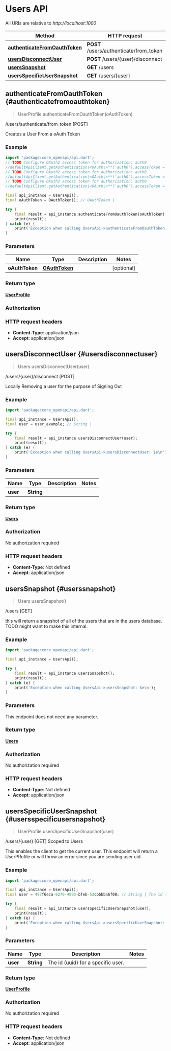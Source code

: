 # Users API

All URIs are relative to *http://localhost:1000*

Method | HTTP request
------------- | -------------
[**authenticateFromOauthToken**](UsersApi#authenticatefromoauthtoken) | **POST** /users/authenticate/from_token
[**usersDisconnectUser**](UsersApi#usersdisconnectuser) | **POST** /users/\{user\}/disconnect
[**usersSnapshot**](UsersApi#userssnapshot) | **GET** /users
[**usersSpecificUserSnapshot**](UsersApi#usersspecificusersnapshot) | **GET** /users/\{user\}


## **authenticateFromOauthToken** {#authenticatefromoauthtoken}
> UserProfile authenticateFromOauthToken(oAuthToken)

/users/authenticate/from_token [POST]

Creates a User From a oAuth Token

### Example
```dart
import 'package:core_openapi/api.dart';
// TODO Configure OAuth2 access token for authorization: auth0
//defaultApiClient.getAuthentication\<OAuth\>**('auth0').accessToken = 'YOUR_ACCESS_TOKEN';
// TODO Configure OAuth2 access token for authorization: auth0
//defaultApiClient.getAuthentication\<OAuth\>**('auth0').accessToken = 'YOUR_ACCESS_TOKEN';
// TODO Configure OAuth2 access token for authorization: auth0
//defaultApiClient.getAuthentication\<OAuth\>**('auth0').accessToken = 'YOUR_ACCESS_TOKEN';

final api_instance = UsersApi();
final oAuthToken = OAuthToken(); // OAuthToken | 

try {
    final result = api_instance.authenticateFromOauthToken(oAuthToken);
    print(result);
} catch (e) {
    print('Exception when calling UsersApi->authenticateFromOauthToken: $e\n');
}
```

### Parameters

Name | Type | Description  | Notes
------------- | ------------- | ------------- | -------------
 **oAuthToken** | [**OAuthToken**](../models/OAuthToken)|  | [optional] 

### Return type

[**UserProfile**](../models/UserProfile)

### Authorization



### HTTP request headers

 - **Content-Type**: application/json
 - **Accept**: application/json



## **usersDisconnectUser** {#usersdisconnectuser}
> Users usersDisconnectUser(user)

/users/\{user\}/disconnect [POST]

Locally Removing a user for the purpose of Signing Out

### Example
```dart
import 'package:core_openapi/api.dart';

final api_instance = UsersApi();
final user = user_example; // String | 

try {
    final result = api_instance.usersDisconnectUser(user);
    print(result);
} catch (e) {
    print('Exception when calling UsersApi->usersDisconnectUser: $e\n');
}
```

### Parameters

Name | Type | Description  | Notes
------------- | ------------- | ------------- | -------------
 **user** | **String**|  | 

### Return type

[**Users**](../models/Users)

### Authorization

No authorization required

### HTTP request headers

 - **Content-Type**: Not defined
 - **Accept**: application/json



## **usersSnapshot** {#userssnapshot}
> Users usersSnapshot()

/users [GET]

this will return a snapshot of all of the users that are in the users database. TODO might want to make this internal.

### Example
```dart
import 'package:core_openapi/api.dart';

final api_instance = UsersApi();

try {
    final result = api_instance.usersSnapshot();
    print(result);
} catch (e) {
    print('Exception when calling UsersApi->usersSnapshot: $e\n');
}
```

### Parameters
This endpoint does not need any parameter.

### Return type

[**Users**](../models/Users)

### Authorization

No authorization required

### HTTP request headers

 - **Content-Type**: Not defined
 - **Accept**: application/json



## **usersSpecificUserSnapshot** {#usersspecificusersnapshot}
> UserProfile usersSpecificUserSnapshot(user)

/users/\{user\} [GET] Scoped to Users

This enables the client to get the current user.  This endpoint will return a UserPRofile or will throw an error since you are sending user uid.

### Example
```dart
import 'package:core_openapi/api.dart';

final api_instance = UsersApi();
final user = 497f6eca-6276-4993-bfeb-53cbbbba6f08; // String | The id (uuid) for a specific user.

try {
    final result = api_instance.usersSpecificUserSnapshot(user);
    print(result);
} catch (e) {
    print('Exception when calling UsersApi->usersSpecificUserSnapshot: $e\n');
}
```

### Parameters

Name | Type | Description  | Notes
------------- | ------------- | ------------- | -------------
 **user** | **String**| The id (uuid) for a specific user. | 

### Return type

[**UserProfile**](../models/UserProfile)

### Authorization

No authorization required

### HTTP request headers

 - **Content-Type**: Not defined
 - **Accept**: application/json



